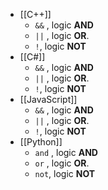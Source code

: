 - [[C++]]
	- `&&`  , logic **AND**
	- `||` , logic **OR**.
	- `!`, logic **NOT**
- [[C#]]
	- `&&`  , logic **AND**
	- `||` , logic **OR**.
	- `!`, logic **NOT**
- [[JavaScript]]
	- `&&`  , logic **AND**
	- `||` , logic **OR**.
	- `!`, logic **NOT**
- [[Python]]
	- `and`  , logic **AND**
	- `or` , logic **OR**.
	- `not`, logic **NOT**